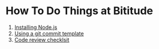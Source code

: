 # How To Do Things at Bititude

1. [Installing Node.js](./installing-nodejs.md)
2. [Using a git commit template](./git-commot-template.md)
3. [Code review checklsit](./code-review-checklist.md)